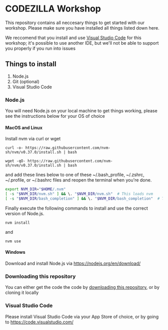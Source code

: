 # CODEZILLA Workshop

This repository contains all neccesary things to get started with our workshop.
Please make sure you have installed all things listed down here.

We reccomend that you install and use [Visual Studio Code](https://code.visualstudio.com/Download) for this workshop; it's possible to use another IDE, but we'll not be able to support you properly if you run into issues

## Things to install
1. Node.js
2. Git (optional)
3. Visual Studio Code

### Node.js
You will need Node.js on your local machine to get things working, please see the instructions below for your OS of choice

#### MacOS and Linux
Install nvm via curl or wget

```
curl -o- https://raw.githubusercontent.com/nvm-sh/nvm/v0.37.0/install.sh | bash

wget -qO- https://raw.githubusercontent.com/nvm-sh/nvm/v0.37.0/install.sh | bash
```
and add these lines below to one of these ~/.bash_profile, ~/.zshrc, ~/.profile, or ~/.bashrc files and reopen the terminal when you're done.

```bash
export NVM_DIR="$HOME/.nvm"
[ -s "$NVM_DIR/nvm.sh" ] && \. "$NVM_DIR/nvm.sh"  # This loads nvm
[ -s "$NVM_DIR/bash_completion" ] && \. "$NVM_DIR/bash_completion"  # This loads nvm bash_completion
```

Finally execute the following commands to install and use the correct version of Node.js.

```
nvm install
```

and

```
nvm use
```

#### Windows
Download and install Node.js via https://nodejs.org/en/download/

### Downloading this repository
You can either get the code the code by [downloading this repository](https://github.com/codezilla-nl/workshop/archive/master.zip), or by cloning it locally


### Visual Studio Code
Please install Visual Studio Code via your App Store of choice, or by going to https://code.visualstudio.com/